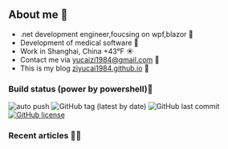 ﻿
<!--
03/12/2021 23:03:33(UTC)
-->
## About me 🚩
- .net development engineer,foucsing on wpf,blazor 🎨
- Development of medical software 💊
- Work in Shanghai, China +43°F ☀️
- Contact me via yucaizi1984@gmail.com 📧
- This is my blog [ziyucai1984.github.io](https://ziyucai1984.github.io/) 🐌

### Build status (power by powershell)🚀

![auto push](https://github.com/ZiYuCai1984/ZiYuCai1984.Internal/workflows/auto%20push/badge.svg?branch=master) ![GitHub tag (latest by date)](https://img.shields.io/github/v/tag/ZiYuCai1984/ZiYuCai1984) ![GitHub last commit](https://img.shields.io/github/last-commit/ZiYuCai1984/ZiYuCai1984) [![GitHub license](https://img.shields.io/github/license/ZiYuCai1984/ZiYuCai1984)](https://github.com/ZiYuCai1984/ZiYuCai1984)
### Recent articles ✍🏽



